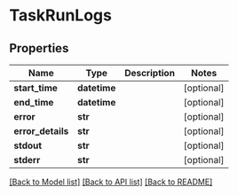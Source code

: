 # TaskRunLogs


## Properties
Name | Type | Description | Notes
------------ | ------------- | ------------- | -------------
**start_time** | **datetime** |  | [optional] 
**end_time** | **datetime** |  | [optional] 
**error** | **str** |  | [optional] 
**error_details** | **str** |  | [optional] 
**stdout** | **str** |  | [optional] 
**stderr** | **str** |  | [optional] 

[[Back to Model list]](../README.md#documentation-for-models) [[Back to API list]](../README.md#documentation-for-api-endpoints) [[Back to README]](../README.md)


